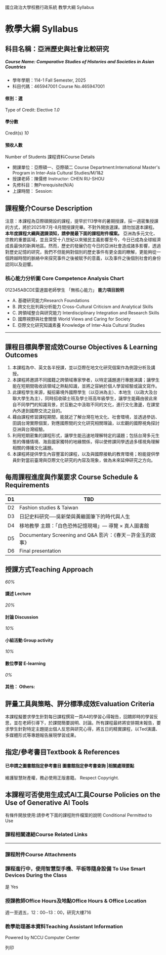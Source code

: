 國立政治大學校務行政系統 教學大綱 Syllabus
# 教學大綱 Syllabus
##  科目名稱：亞洲歷史與社會比較研究
#####  Course Name: Comparative Studies of Histories and Societies in Asian Countries
  * 學年學期：114-1 Fall Semester, 2025 
  * 科目代碼：465947001 Course No.465947001


#### 修別：選
Type of Credit: Elective 
_1.0_
#### 學分數
Credit(s)
_10_
#### 預收人數
Number of Students
課程資料Course Details
  * 開課單位：亞際碩一、亞際碩二 Course Department:International Master's Program in Inter-Asia Cultural Studies/M/1&2 
  * 授課老師：陳儒修 Instructor: CHEN RU-SHOU 
  * 先修科目：無Prerequisite(N/A)
  * 上課時間： Session: 


##  課程簡介Course Description
注意：本課程為亞際碩開設的課程，提早於113學年的暑期授課，採一週密集授課的方式，將於2025年7月-8月間授課完畢。不對外開放選課。請勿加選本課程。
**本年度課程大綱與選課須知，請參閱最下面的課程附件檔案。**
亞洲為多元文化、宗教的重要區域，並且深受十八世紀以來殖民主義影響至今，今日已成為全球經濟成長最快的新興地區。然而，歷史的發展仍在今日的亞洲社會造成諸多影響，透過對歷史記憶的研究，我們不但能夠對個別的歷史事件有更全面的瞭解，更能夠從一個跨越時間的脈絡中來探究事件之後被賦予的意義，以及事件之後個別社會的身份認同以及迴響。
###  核心能力分析圖 Core Competence Analysis Chart
012345ABCDE雷達圖老師學生
「無核心能力」 
**能力項目說明**
  * A. 基礎研究能力Research Foundations
  * B. 跨文化批判與分析能力 Cross-Cultural Criticism and Analytical Skills
  * C. 跨領域整合與研究能力 Interdisciplinary Integration and Research Skills
  * D. 國際視野與社會關懷 World Views and Caring for Society
  * E. 亞際文化研究知識素養 Knowledge of Inter-Asia Cultural Studies


* * *
##  課程目標與學習成效Course Objectives & Learning Outcomes 
  1. 本課程為中、英文各半授課，並以亞際在地文化研究個案作為例證分析及講授。
  2. 本課程將邀請不同國籍之跨領域專家學者，以特定議題進行專題演講；讓學生能在短期間吸收該領域之熱點知識，並將之容納於個人學習經驗或論文寫作。
  3. 此課程學生來源，擬招募境外國際學生（以亞洲為主）、本地生（以政大及台聯大學生為主），同時招收碩士班及學士班高年級學生，讓學生能藉由彼此來自不同學門的知識背景，於互動之中汲取不同的文化，進行文化激盪，在課堂內外達到國際交流之目的。
  4. 藉由課程修習課程期間，能就近了解台灣在地文化、社會環境，並透過參訪、田調台灣實際個案，對應國際間的文化研究相關理論，以宏觀的國際視角探討亞洲與台灣經驗。
  5. 利用短期密集的課程形式，讓學生能迅速地理解特定的議題；包括台灣多元生態的傳播情境、海島國家獨特的地緣關係，得以使修課同學透過多樣視角理解相關的傳播文化議題。
  6. 本課程將提供學生內容豐富的課程，以及與國際接軌的教育環境；盼能提供學員針對當前臺灣與亞際文化研究的內容及現象，做為未來延伸研究之方向。


##  每周課程進度與作業要求 Course Schedule & Requirements
D1 |  TBD  
---|---  
D2 |  Fashion studies & Taiwan  
D3 | 日記史料研究──吳新榮與黃繼圖筆下的時代與人生  
D4 |  移地教學 主題：「白色恐怖記憶現場」— 導覽 × 真人圖書館  
D5 |  Documentary Screening and Q&A  影片：《春天－許金玉的故事》  
D6 |  Final presentation  
##  授課方式Teaching Approach
_60%_
####  講述 Lecture
_20%_
####  討論 Discussion
_10%_
####  小組活動 Group activity
_10%_
####  數位學習 E-learning
_0%_
####  其他： Others:
##  評量工具與策略、評分標準成效Evaluation Criteria
本課程擬要求學生針對每日課程撰寫一頁A4的學習心得報告，回饋即時的學習反思，並在老師引導下，於課間簡要說明、討論。所有課程最終將安排期末報告，要求學生針對特定主題提出個人反思與研究心得，將五日的精實課程，以Ted演講、多媒體形式等專題報告展現學習成果。
##  指定/參考書目Textbook & References
####  已申請之圖書館指定參考書目  圖書館指定參考書查詢 |相關處理要點
維護智慧財產權，務必使用正版書籍。 Respect Copyright.
##  本課程可否使用生成式AI工具Course Policies on the Use of Generative AI Tools
有條件開放使用:請參考下面的課程附件檔案的說明 Conditional Permitted to Use 
###  課程相關連結Course Related Links
* * *
###  課程附件Course Attachments
###  課程進行中，使用智慧型手機、平板等隨身設備 To Use Smart Devices During the Class
是  Yes
###  授課教師Office Hours及地點Office Hours & Office Location
週一至週五，12：00─13：00，研究大樓716
###  教學助理基本資料Teaching Assistant Information
Powered by NCCU Computer Center
  
列印
